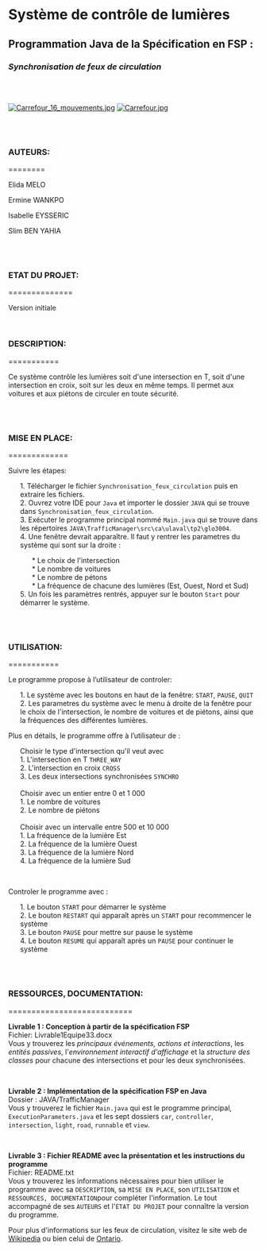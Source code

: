 # Système de contrôle de lumières

## Programmation Java de la Spécification en FSP : 
### <em>Synchronisation de feux de circulation</em>
<br> 
<br>

<p><a href="https://commons.wikimedia.org/wiki/File:Carrefour_16_mouvements.jpg#/media/File:Carrefour_16_mouvements.jpg"><img src="https://upload.wikimedia.org/wikipedia/commons/3/34/Carrefour_16_mouvements.jpg" alt="Carrefour_16_mouvements.jpg"></a> 
<a href="https://resource.wur.nl/upload_mm/e/e/1/fa6e4646-947a-469d-9d43-3017bdbc79f2_verkeerslichten_fff9a156_200x193.jpg"><img src="https://resource.wur.nl/upload_mm/e/e/1/fa6e4646-947a-469d-9d43-3017bdbc79f2_verkeerslichten_fff9a156_200x193.jpg" alt="Carrefour.jpg"></a></p>
<br> 
<br>
  
### AUTEURS:
========
<p>Elida MELO</p>
<p>Ermine WANKPO</p>
<p>Isabelle EYSSERIC</p>
<p>Slim BEN YAHIA</p>
<br>
<br>

### ETAT DU PROJET:
==============
<p>Version initiale</p>
<br>

### DESCRIPTION:
===========
<p>Ce système contrôle les lumières soit d'une intersection en T, soit d'une intersection en croix, soit sur les deux en même temps. Il permet aux voitures et aux piétons de circuler en toute sécurité.</p>
<br> 
<br>


### MISE EN PLACE:
=============
<p>Suivre les étapes:</p>
<ol>
  1. Télécharger le fichier <code>Synchronisation_feux_circulation</code> puis en extraire les fichiers. <br>
  2. Ouvrez votre IDE pour <code>Java</code> et importer le dossier <code>JAVA</code> qui se trouve dans <code>Synchronisation_feux_circulation</code>. <br>
  3. Exécuter le programme principal nommé <code>Main.java</code> qui se trouve dans les répertoires <code>JAVA\TrafficManager\src\ca\ulaval\tp2\glo3004</code>. <br>
  4. Une fenêtre devrait apparaître. Il faut y rentrer les parametres du système qui sont sur la droite : <br>
  <ol>
    * Le choix de l'intersection<br>
    * Le nombre de voitures     <br>
    * Le nombre de pétons       <br>
    * La fréquence de chacune des lumières (Est, Ouest, Nord et Sud)<br>
    </ol>
  5. Un fois les paramètres rentrés, appuyer sur le bouton <code>Start</code> pour démarrer le système.<br>
</ol>
<br> 
<br>


### UTILISATION:
===========
<p>Le programme propose à l’utilisateur de controler:</p>
<ol>
  1. Le système avec les boutons en haut de la fenêtre: <code>START</code>, <code>PAUSE</code>, <code>QUIT</code> <br>
  2. Les parametres du système avec le menu à droite de la fenêtre pour le choix de l'intersection, le nombre de voitures et de piétons, ainsi que la fréquences des différentes lumières.
<br>
</ol>
<p>Plus en détails, le programme offre à l’utilisateur de :</p>
<ol>
Choisir le type d'intersection qu'il veut avec <br>
  1. L'intersection en T <code>THREE_WAY</code>  <br> 
  2. L'intersection en croix <code>CROSS</code>  <br> 
  3. Les deux intersections synchronisées <code>SYNCHRO</code>  <br>
<br>
  Choisir avec un entier entre 0 et 1 000 <br>
  1. Le nombre de voitures  <br> 
  2. Le nombre de piétons   <br> 
<br>
Choisir avec un intervalle entre 500 et 10 000 <br>
  1. La fréquence de la lumière Est   <br> 
  2. La fréquence de la lumière Ouest <br> 
  3. La fréquence de la lumière Nord  <br>
  4. La fréquence de la lumière Sud   <br>
</ol>
<br>
<p>Controler le programme avec :</p>
<ol>
  1. Le bouton <code>START</code> pour démarrer le système <br>
  2. Le bouton <code>RESTART</code> qui apparaît après un <code>START</code> pour recommencer le système <br>
  3. Le bouton <code>PAUSE</code> pour mettre sur pause le système <br>
  4. Le bouton <code>RESUME</code> qui apparaît après un <code>PAUSE</code> pour continuer le système <br>
</ol>
<br> 
<br>


### RESSOURCES, DOCUMENTATION:
===========================
<p><strong>Livrable 1 : Conception à partir de la spécification FSP</strong><br>
Fichier: Livrable1Equipe33.docx<br>
Vous y trouverez les <em>principaux événements, actions et interactions</em>, les <em>entités passives</em>, l'<em>environnement interactif d'affichage</em> et la <em>structure des classes</em> pour chacune des intersections et pour les deux synchronisées.</p>
<br>
<p><strong>Livrable 2 : Implémentation de la spécification FSP en Java</strong><br>
Dossier : JAVA/TrafficManager<br>
Vous y trouverez le fichier <code>Main.java</code> qui est le programme principal, <code>ExecutionParameters.java</code> et les sept dossiers <code>car</code>, <code>controller</code>, <code>intersection</code>, <code>light</code>, <code>road</code>, <code>runnable</code> et <code>view</code>.</p>
<br>
<p><strong>Livrable 3 : Fichier README avec la présentation et les instructions du programme</strong><br>
Fichier: README.txt <br>
Vous y trouverez les informations nécessaires pour bien utiliser le programme avec sa <code>DESCRIPTION</code>, sa <code>MISE EN PLACE</code>, son <code>UTILISATION</code> et <code>RESSOURCES, DOCUMENTATION</code>pour compléter l'information. Le tout accompagné de ses <code>AUTEURS</code> et l'<code>ÉTAT DU PROJET</code> pour connaître la version du programme.</p>
<p>Pour plus d'informations sur les  feux de circulation, visitez le site web de <a href="https://fr.wikipedia.org/wiki/Feu_de_circulation">Wikipedia</a> ou bien celui de <a href="https://www.ontario.ca/fr/document/guide-officiel-de-lautomobiliste/feux-de-circulation">Ontario</a>.</p><br>
<br>



